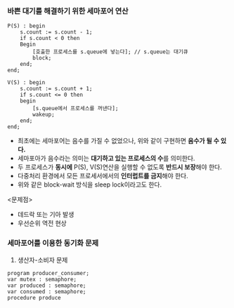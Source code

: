 
### 바쁜 대기를 해결하기 위한 세마포어 연산

```
P(S) : begin
	s.count := s.count - 1;
	if s.count < 0 then
	Begin
		[호출한 프로세스를 s.queue에 넣는다]; // s.queue는 대기큐
		block;
	end;
end;

V(S) : begin
	s.count := s.count + 1;
	if s.count <= 0 then
	begin
		[s.queue에서 프로세스를 꺼낸다];
		wakeup;
	end;
end;
```

- 최초에는 세마포어는 음수를 가질 수 없었으나, 위와 같이 구현하면 **음수가 될 수 있다.**
- 세마포아가 음수라는 의미는 **대기하고 있는 프로세스의 수**를 의미한다.
- 두 프로세스가 **동시에** P(S), V(S)연산을 실행할 수 없도록 **반드시 보장**해야 한다.
- 다중처리 환경에서 모든 프로세서에서의 **인터럽트를 금지**해야 한다.
- 위와 같은 block-wait 방식을 sleep lock이라고도 한다.

<문제점>
- 데드락 또는 기아 발생
- 우선순위 역전 현상

### 세마포어를 이용한 동기화 문제

1. 생산자-소비자 문제

```
program producer_consumer;
var mutex : semaphore;
var produced : semaphore;
var consumed : semaphore;
procedure produce
```